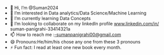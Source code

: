 - 👋 Hi, I’m @Suman2024
- 👀 I’m interested in Data analytics/Data Science/Machine Learning
- 🌱 I’m currently learning Data Concepts
- 💞️ I’m looking to collaborate on my linkedIn profile www.linkedin.com/in/ suman-panigrahi-33414321a
- 📫 How to reach me :-sumanpanigrahi00@gmail.com
- 😄 Pronouns:He/him/his chose any one from these 3 pronouns 
- ⚡ Fun fact: I read at least one new book every month.

<!---
Suman2024/Suman2024 is a ✨ special ✨ repository because its `README.md` (this file) appears on your GitHub profile.
You can click the Preview link to take a look at your changes.
--->
